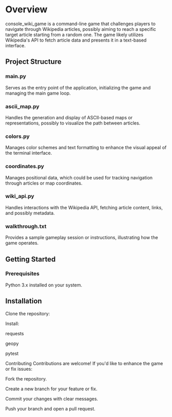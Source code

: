 # Overview
console_wiki_game is a command-line game that challenges players to navigate through Wikipedia articles, possibly aiming to reach a specific target article starting from a random one. The game likely utilizes Wikipedia's API to fetch article data and presents it in a text-based interface.​

## Project Structure
### main.py

Serves as the entry point of the application, initializing the game and managing the main game loop.​

### ascii_map.py

Handles the generation and display of ASCII-based maps or representations, possibly to visualize the path between articles.​

### colors.py

Manages color schemes and text formatting to enhance the visual appeal of the terminal interface.​

### coordinates.py

Manages positional data, which could be used for tracking navigation through articles or map coordinates.​

### wiki_api.py

Handles interactions with the Wikipedia API, fetching article content, links, and possibly metadata.​

### walkthrough.txt

Provides a sample gameplay session or instructions, illustrating how the game operates.​


## Getting Started
### Prerequisites
Python 3.x installed on your system.​

## Installation
Clone the repository:​

Install:

requests

geopy

pytest


Contributing
Contributions are welcome! If you'd like to enhance the game or fix issues:​

Fork the repository.

Create a new branch for your feature or fix.

Commit your changes with clear messages.

Push your branch and open a pull request.​

